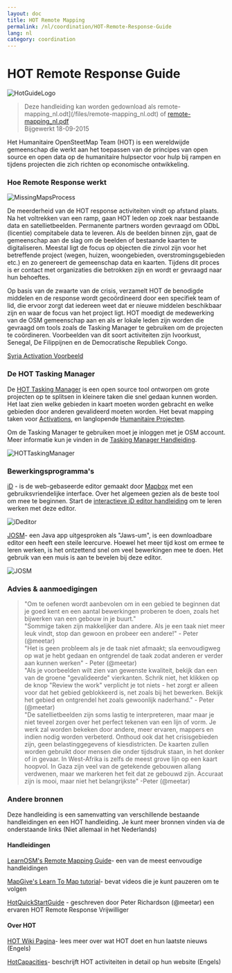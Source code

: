 ```yaml
---
layout: doc
title: HOT Remote Mapping  
permalink: /nl/coordination/HOT-Remote-Response-Guide 
lang: nl
category: coordination
---
```


# HOT Remote Response Guide   

![HotGuideLogo](http://hot.openstreetmap.org/sites/default/themes/hot/logo.png)  

> Deze handleiding kan worden gedownload als  remote-mapping_nl.odt](/files/remote-mapping_nl.odt) of [remote-mapping_nl.pdf](/files/remote-mapping_nl.pdf)  
> Bijgewerkt 18-09-2015  

Het Humanitaire OpenSteetMap Team (HOT) is een wereldwijde gemeenschap die werkt aan het toepassen van de principes van open source en open data op de humanitaire hulpsector voor hulp bij rampen en tijdens projecten die zich richten op economische ontwikkeling.   

### Hoe Remote Response werkt 

![MissingMapsProcess](http://hot.openstreetmap.org/sites/default/files/styles/large/public/process.png?itok=jlAYWov0)  

De meerderheid van de HOT response activiteiten vindt op afstand plaats. Na het voltrekken van een ramp, gaan HOT leden op zoek naar bestaande data en satellietbeelden. Permanente partners worden gevraagd om ODbL (licentie) compitabele data te leveren. Als de beelden binnen zijn, gaat de gemeenschap aan de slag om de beelden of bestaande kaarten te digitaliseren. Meestal ligt de focus op objecten die zinvol zijn voor het betreffende project (wegen, huizen, woongebieden, overstromingsgebieden etc.) en zo genereert de gemeenschap data en kaarten. Tijdens dit proces is er contact met organizaties die betrokken zijn en wordt er gevraagd naar hun behoeftes.  

Op basis van de zwaarte van de crisis, verzamelt HOT de benodigde middelen en de response wordt gecoördineerd door een specifiek team of lid, die ervoor zorgt dat iedereen weet dat er nieuwe middelen beschikbaar zijn en waar de focus van het project ligt. HOT moedigt de medewerking van de OSM gemeenschap aan en als er lokale leden zijn worden die gevraagd om  tools zoals de Tasking Manager te gebruiken om de projecten te coördineren. Voorbeelden van dit soort activiteiten zijn Ivoorkust, Senegal, De Filippijnen en de Democratische Republiek Congo.  

[Syria Activation Voorbeeld](http://hot.openstreetmap.org/updates/2013-01-28_syria_activation)  

### De HOT Tasking Manager 

De [HOT Tasking Manager](http://tasks.hotosm.org/) is een open source tool ontworpen om grote projecten op te splitsen in kleinere taken die snel gedaan kunnen worden. Het laat zien welke gebieden in kaart moeten worden gebracht en welke gebieden door anderen gevalideerd moeten worden. Het bevat mapping taken voor [Activations](http://wiki.openstreetmap.org/wiki/HOT_activation), en langlopende [Humanitaire Projecten](http://hot.openstreetmap.org/projects).  

Om de Tasking Manager te gebruiken moet je inloggen met je OSM account. Meer informatie kun je vinden in de [Tasking Manager Handleiding](http://learnosm.org/nl/coordination/tasking-manager/).  

![HOTTaskingManager](http://hot.openstreetmap.org/sites/default/files/styles/large/public/task_manager_v2_screenshot_CAR_example.png?itok=Q35ytxKl)  

### Bewerkingsprogramma's 

[iD](http://learnosm.org/nl/beginner/id-editor/) - is de  web-gebaseerde editor gemaakt door  [Mapbox](www.mapbox.com) met een gebruiksvriendelijke interface. Over het algemeen gezien als de beste tool om mee te beginnen. Start de [interactieve iD editor handleiding](http://ideditor.com/) om te leren werken met deze editor.  

![iDeditor](https://blog.openstreetmap.org/wp-content/uploads/2013/08/id-editor-sotm-us-2013-venue-screenshot.png)  


[JOSM](https://josm.openstreetmap.de/)- een Java app uitgesproken als "Jaws-um", is een downloadbare editor een heeft een steile leercurve. Hoewel het meer tijd kost om ermee te leren werken, is het ontzettend snel om veel bewerkingen mee te doen. Het gebruik van een muis is aan te bevelen bij deze editor.  

![JOSM](http://njgeo.org/wp-content/uploads/2010/07/josm_osm_editor.png)  

### Advies & aanmoedigingen

>"Om te oefenen wordt aanbevolen om in een gebied te beginnen dat je goed kent en een aantal bewerkingen proberen te doen, zoals het bijwerken van een gebouw in je buurt."  
> "Sommige taken zijn makkelijker dan andere. Als je een taak niet meer leuk vindt, stop dan gewoon en probeer een andere!" - Peter (@meetar)  
> "Het is geen probleem als je de taak niet afmaakt; sla eenvoudigweg op wat je hebt gedaan en ontgrendel de taak zodat anderen er verder aan kunnen werken" - Peter (@meetar)  
> "Als je voorbeelden wilt zien van gewenste kwaliteit, bekijk dan een van de groene "gevalideerde" vierkanten. Schrik niet, het klikken op de knop "Review the work" verplicht je tot niets - het zorgt er alleen voor dat het gebied geblokkeerd is, net zoals bij het bewerken. Bekijk het gebied en ontgrendel het zoals gewoonlijk naderhand." - Peter (@meetar)  
> "De satellietbeelden zijn soms lastig te interpreteren, maar maar je niet teveel zorgen over het perfect tekenen van een lijn of vorm. Je werk zal worden bekeken door andere, meer ervaren, mappers en indien nodig worden verbeterd. Onthoud ook dat het crisisgebieden zijn, geen belastinggegevens of kiesdistricten. De kaarten zullen worden gebruikt door mensen die onder tijdsdruk staan, in het donker of in gevaar. In West-Afrika is zelfs de meest grove lijn op een kaart hoopvol. In Gaza zijn veel van de getekende gebouwen allang verdwenen, maar we markeren het feit dat ze gebouwd zijn. Accuraat zijn is mooi, maar niet het belangrijkste" -Peter (@meetar)  
 
### Andere bronnen 

Deze handleiding is een samenvatting van verschillende bestaande handleidingen en een HOT handleiding. Je kunt meer bronnen vinden via de onderstaande links (Niet allemaal in het Nederlands)  

#### Handleidingen

[LearnOSM's Remote Mapping Guide](http://learnosm.org/nl/coordination/remote/)- een van de meest eenvoudige handleidingen  

[MapGive's Learn To Map tutorial](http://mapgive.state.gov/learn-to-map/)- bevat videos die je kunt pauzeren om te volgen   

[HotQuickStartGuide](https://gist.github.com/meetar/b9929dfec129d1d7f5f2) - geschreven door Peter Richardson (@meetar) een ervaren HOT Remote Response Vrijwilliger  

#### Over HOT 

[HOT Wiki Pagina](http://wiki.openstreetmap.org/wiki/Humanitarian_OSM_Team)-  lees meer over wat HOT doet en hun laatste nieuws (Engels)  

[HotCapacities](http://hot.openstreetmap.org/about/hot_capacities)- beschrijft HOT activiteiten in detail op hun website (Engels)  